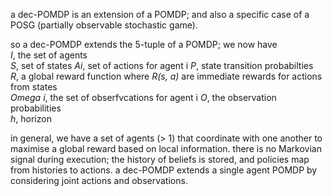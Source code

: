 a dec-POMDP is an extension of a POMDP; and also a specific case of a POSG (partially observable stochastic game).  

so a dec-POMDP extends the 5-tuple of a POMDP; we now have  
_I_, the set of agents  
_S_, set of states
_Ai_, set of actions for agent i
_P_, state transition probabilties  
_R_, a global reward function where _R(s, a)_ are immediate rewards for actions from states  
_Omega i_, the set of obserfvcations for agent i
_O_, the observation probabilities  
_h_, horizon  


in general, we have a set of agents (> 1) that coordinate with one another to maximise a global reward based on local information. there is no Markovian signal during execution; the history of beliefs is stored, and policies map from histories to actions. a dec-POMDP extends a single agent POMDP by considering joint actions and observations.
